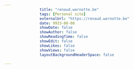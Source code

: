 ---
                title: "renaud.warnotte.be"
                tags: [Personal site]
                externalUrl: "https://renaud.warnotte.be"
                date: 9933-08-08
                showDate: false
                showAuthor: false
                showReadingTime: false
                showEdit: false
                showLikes: false
                showViews: false
                layoutBackgroundHeaderSpace: false
                ---

